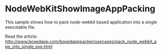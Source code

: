 # NodeWebKitShowImageAppPacking

This sample shows how to pack node-webkit based application into a single executable file.

Read the article:
http://www.boxedapp.com/boxedapppacker/usecases/pack_node_webkit_app_into_single_exe.html
